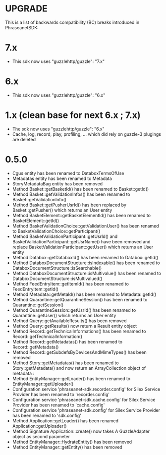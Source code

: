 UPGRADE
=======

This is a list of backwards compatibility (BC) breaks introduced in PhraseanetSDK:

# 7.x

* This sdk now uses "guzzlehttp/guzzle": "7.x"

# 6.x

* This sdk now uses "guzzlehttp/guzzle": "6.x"

# 1.x (clean base for next 6.x ; 7.x)

* The sdk now uses "guzzlehttp/guzzle": "6.x"
* Cache, log, record, play, profiling, ... which did rely on guzzle-3 plugings are deleted

# 0.5.0

 * Cgus entity has been renamed to DataboxTermsOfUse
 * Metadatas entity has been renamed to Metadata
 * StoryMetadataBag entity has been removed
 * Method Basket::getBasketId() has been renamed to Basket::getId()
 * Method Basket::getValidationInfos() has been renamed to Basket::getValidationInfo()
 * Method Basket::getPusherUsrId() has been replaced by Basket::getPusher() which returns an User entity
 * Method BasketElement::getBasketElementId() has been renamed to BasketElement::getId()
 * Method BasketValidationChoice::getValidationUser() has been renamed to BasketValidationChoice::getParticipant()
 * Method BasketValidationParticipant::getUsrId() and BasketValidationParticipant::getUsrName()
   have been removed and replace BasketValidationParticipant::getUser() which returns an User entity
 * Method Databox::getDataboxId() has been renamed to Databox::getId()
 * Method DataboxDocumentStructure::isIndexable() has been renamed to DataboxDocumentStructure::isSearchable()
 * Method DataboxDocumentStructure::isMultivalue() has been renamed to DataboxDocumentStructure::isMultivalued()
 * Method FeedEntryItem::getItemId() has been renamed to FeedEntryItem::getId()
 * Method Metadata::getMetaId() has been renamed to Metadata::getId()
 * Method Quarantine::getQuarantineSession() has been renamed to Quarantine::getSession()
 * Method QuarantineSession::getUsrId() has been renamed to Quarantine::getUser() which returns an User entity
 * Method Query::getAvailableResults() has been removed
 * Method Query::getResults() now return a Result entity object
 * Method Record::getTechnicalInformations() has been renamed to Record::getTechnicalInformation()
 * Method Record::getMetadatas() has been renamed to Record::getMetadata()
 * Method Record::getSubdefsByDevicesAndMimeTypes() has been removed
 * Method Story::getMetadatas() has been renamed to Story::getMetadata() and now return an ArrayCollection
   object of metadata <metadataKey>:<metadataValue>
 * Method EntityManager::getLoader() has been renamed to EntityManager::getUploader()
 * Configuration service 'phraseanet-sdk.recorder.config' for Silex Service Provider has been renamed to 'recorder.config'
 * Configuration service 'phraseanet-sdk.cache.config' for Silex Service Provider has been renamed to 'cache.config'
 * Configuration service 'phraseanet-sdk.config' for Silex Service Provider has been renamed to 'sdk.config'
 * Method Application::getLoader() has been renamed Application::getUploader()
 * Method Signature Application::create() now takes A GuzzleAdapter object as second parameter
 * Method EntityManager::HydrateEntity() has been removed
 * Method EntityManager::getEntity() has been removed
  